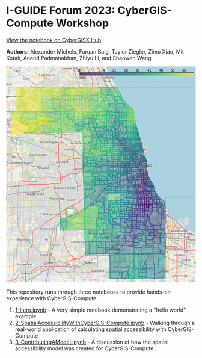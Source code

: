 # I-GUIDE Forum 2023: CyberGIS-Compute Workshop

[View the notebook on CyberGISX Hub](https://cybergisxhub.cigi.illinois.edu/notebook/i-guide-forum-2023-cybergis-compute-workshop/).

**Authors:** Alexander Michels, Furqan Baig, Taylor Ziegler, Zimo Xiao, Mit Kotak, Anand Padmanabhan, Zhiyu Li, and Shaowen Wang

![Map of Chicago showing travel-cost](img/Chicago.png)

This repository runs through three notebooks to provide hands-on experience with CyberGIS-Compute:

1. [1-Intro.ipynb](1-Intro.ipynb) - A very simple notebook demonstrating a "hello world" example
2. [2-SpatialAccessibilityWithCyberGIS-Compute.ipynb](2-SpatialAccessibilityWithCyberGIS-Compute.ipynb) - Walking through a real-world application of calculating spatial accessibility with CyberGIS-Compute
3. [3-ContributingAModel.ipynb](3-ContributingAModel.ipynb) - A discussion of how the spatial accessibility model was created for CyberGIS-Compute.
